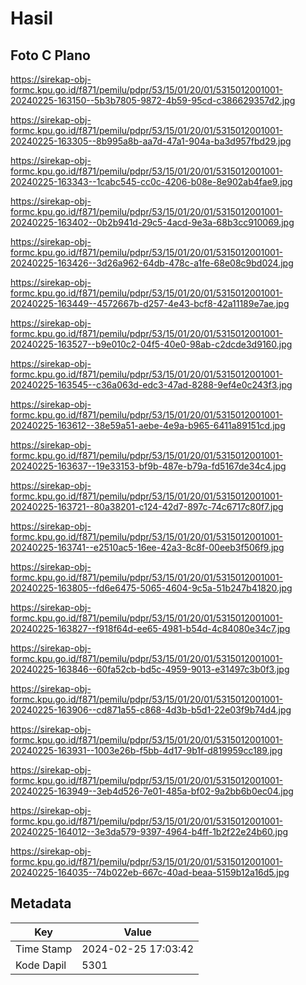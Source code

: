 # Hasil

## Foto C Plano

https://sirekap-obj-formc.kpu.go.id/f871/pemilu/pdpr/53/15/01/20/01/5315012001001-20240225-163150--5b3b7805-9872-4b59-95cd-c386629357d2.jpg

https://sirekap-obj-formc.kpu.go.id/f871/pemilu/pdpr/53/15/01/20/01/5315012001001-20240225-163305--8b995a8b-aa7d-47a1-904a-ba3d957fbd29.jpg

https://sirekap-obj-formc.kpu.go.id/f871/pemilu/pdpr/53/15/01/20/01/5315012001001-20240225-163343--1cabc545-cc0c-4206-b08e-8e902ab4fae9.jpg

https://sirekap-obj-formc.kpu.go.id/f871/pemilu/pdpr/53/15/01/20/01/5315012001001-20240225-163402--0b2b941d-29c5-4acd-9e3a-68b3cc910069.jpg

https://sirekap-obj-formc.kpu.go.id/f871/pemilu/pdpr/53/15/01/20/01/5315012001001-20240225-163426--3d26a962-64db-478c-a1fe-68e08c9bd024.jpg

https://sirekap-obj-formc.kpu.go.id/f871/pemilu/pdpr/53/15/01/20/01/5315012001001-20240225-163449--4572667b-d257-4e43-bcf8-42a11189e7ae.jpg

https://sirekap-obj-formc.kpu.go.id/f871/pemilu/pdpr/53/15/01/20/01/5315012001001-20240225-163527--b9e010c2-04f5-40e0-98ab-c2dcde3d9160.jpg

https://sirekap-obj-formc.kpu.go.id/f871/pemilu/pdpr/53/15/01/20/01/5315012001001-20240225-163545--c36a063d-edc3-47ad-8288-9ef4e0c243f3.jpg

https://sirekap-obj-formc.kpu.go.id/f871/pemilu/pdpr/53/15/01/20/01/5315012001001-20240225-163612--38e59a51-aebe-4e9a-b965-6411a89151cd.jpg

https://sirekap-obj-formc.kpu.go.id/f871/pemilu/pdpr/53/15/01/20/01/5315012001001-20240225-163637--19e33153-bf9b-487e-b79a-fd5167de34c4.jpg

https://sirekap-obj-formc.kpu.go.id/f871/pemilu/pdpr/53/15/01/20/01/5315012001001-20240225-163721--80a38201-c124-42d7-897c-74c6717c80f7.jpg

https://sirekap-obj-formc.kpu.go.id/f871/pemilu/pdpr/53/15/01/20/01/5315012001001-20240225-163741--e2510ac5-16ee-42a3-8c8f-00eeb3f506f9.jpg

https://sirekap-obj-formc.kpu.go.id/f871/pemilu/pdpr/53/15/01/20/01/5315012001001-20240225-163805--fd6e6475-5065-4604-9c5a-51b247b41820.jpg

https://sirekap-obj-formc.kpu.go.id/f871/pemilu/pdpr/53/15/01/20/01/5315012001001-20240225-163827--f918f64d-ee65-4981-b54d-4c84080e34c7.jpg

https://sirekap-obj-formc.kpu.go.id/f871/pemilu/pdpr/53/15/01/20/01/5315012001001-20240225-163846--60fa52cb-bd5c-4959-9013-e31497c3b0f3.jpg

https://sirekap-obj-formc.kpu.go.id/f871/pemilu/pdpr/53/15/01/20/01/5315012001001-20240225-163906--cd871a55-c868-4d3b-b5d1-22e03f9b74d4.jpg

https://sirekap-obj-formc.kpu.go.id/f871/pemilu/pdpr/53/15/01/20/01/5315012001001-20240225-163931--1003e26b-f5bb-4d17-9b1f-d819959cc189.jpg

https://sirekap-obj-formc.kpu.go.id/f871/pemilu/pdpr/53/15/01/20/01/5315012001001-20240225-163949--3eb4d526-7e01-485a-bf02-9a2bb6b0ec04.jpg

https://sirekap-obj-formc.kpu.go.id/f871/pemilu/pdpr/53/15/01/20/01/5315012001001-20240225-164012--3e3da579-9397-4964-b4ff-1b2f22e24b60.jpg

https://sirekap-obj-formc.kpu.go.id/f871/pemilu/pdpr/53/15/01/20/01/5315012001001-20240225-164035--74b022eb-667c-40ad-beaa-5159b12a16d5.jpg


## Metadata

| Key        | Value               |
| ---------- | ------------------- |
| Time Stamp | 2024-02-25 17:03:42 |
| Kode Dapil | 5301                |



